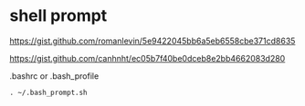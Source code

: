 shell prompt 
===


https://gist.github.com/romanlevin/5e9422045bb6a5eb6558cbe371cd8635

https://gist.github.com/canhnht/ec05b7f40be0dceb8e2bb4662083d280


.bashrc or .bash_profile 
```
. ~/.bash_prompt.sh
```
